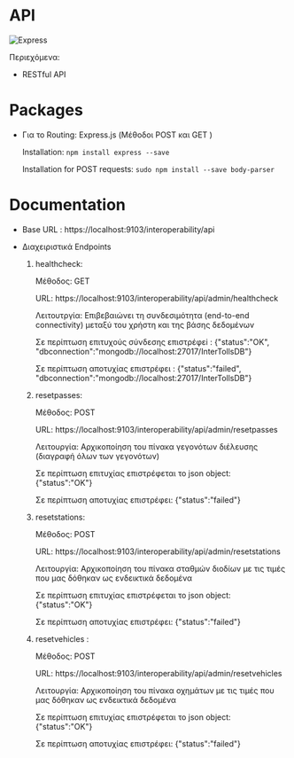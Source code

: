 # API
![Express](https://img.shields.io/badge/express-v4.17.2+-green.svg)

Περιεχόμενα:

- RESTful API

# Packages

- Για το Routing: Express.js (Μέθοδοι POST και GET )

  Installation: `npm install express --save`

  Installation for POST requests: `sudo npm install --save body-parser`

# Documentation

- Base URL : https://localhost:9103/interoperability/api

- Διαχειριστικά Endpoints


  1. healthcheck: 

     Μέθοδος: GET

     URL: https://localhost:9103/interoperability/api/admin/healthcheck

     Λειτουτργία: Eπιβεβαιώνει τη συνδεσιμότητα (end-to-end connectivity) μεταξύ του χρήστη και της βάσης δεδομένων

     Σε περίπτωση επιτυχούς σύνδεσης επιστρέφεi : {"status":"OK", "dbconnection":"mongodb://localhost:27017/InterTollsDB"}

     Σε περίπτωση αποτυχίας επιστρέφει :  {"status":"failed", "dbconnection":"mongodb://localhost:27017/InterTollsDB"}


  2. resetpasses:

     Μέθοδος: POST

     URL: https://localhost:9103/interoperability/api/admin/resetpasses

     Λειτουργία: Aρχικοποίηση του πίνακα γεγονότων διέλευσης (διαγραφή όλων των γεγονότων)

     Σε περίπτωση επιτυχίας επιστρέφεται το json object: {"status":"OK"}

     Σε περίπτωση αποτυχίας επιστρέφει: {"status":"failed"}


  3. resetstations:

     Μέθοδος: POST

     URL: https://localhost:9103/interoperability/api/admin/resetstations

     Λειτουργία: Aρχικοποίηση του πίνακα σταθμών διοδίων με τις τιμές που μας δόθηκαν ως ενδεικτικά δεδομένα

     Σε περίπτωση επιτυχίας επιστρέφεται το json object: {"status":"OK"}

     Σε περίπτωση αποτυχίας επιστρέφει: {"status":"failed"}


  4. resetvehicles :

     Μέθοδος: POST

     URL: https://localhost:9103/interoperability/api/admin/resetvehicles

     Λειτουργία: Aρχικοποίηση του πίνακα οχημάτων με τις τιμές που μας δόθηκαν ως ενδεικτικά δεδομένα

     Σε περίπτωση επιτυχίας επιστρέφεται το json object: {"status":"OK"}

     Σε περίπτωση αποτυχίας επιστρέφει: {"status":"failed"}


